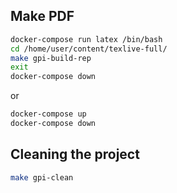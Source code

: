 ## Make PDF

```bash
docker-compose run latex /bin/bash
cd /home/user/content/texlive-full/
make gpi-build-rep
exit
docker-compose down
```

or

```bash
docker-compose up
docker-compose down
```

## Cleaning the project

```bash
make gpi-clean
```
